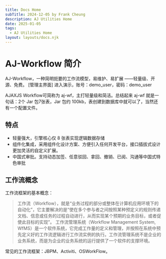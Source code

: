 ```yaml
---
title: Docs Home
subTitle: 2024-12-05 by Frank Cheung
description: AJ Utilities Home
date: 2025-01-05
tags:
  - AJ Utilities Home
layout: layouts/docs.njk
---
```

# AJ-Workflow 简介
AJ-Workflow，一种简明扼要的工作流模型，易维护、易扩展 ——轻量级、开源、免费。
[管理主界面]
进入演示，账号：demo_user，密码：demo_user

AJAXJS Workflow可简称为 aj-wf，主打轻量级和简洁。总结起来 aj-wf 就是一句话：2个 Jar 包7张表，Jar 包约 100kb，表创建到数据库中就可以了，当然还有一个配置文件。
## 特点

- 轻量强大，引擎核心仅 8 张表实现逻辑数据存储
- 组件化集成，采用组件化设计方案、方便引入任何开发平台，接口插拔式设计更加灵活的自定义扩展。
- 中国式审批。支持动态加签、任意驳回、拿回、撤销、已阅、沟通等中国式特色审批

## 工作流概念

工作流框架的基本概念：

> 工作流（Workflow），就是“业务过程的部分或整体在计算机应用环境下的自动化”，它主要解决的是“使在多个参与者之间按照某种预定义的规则传递文档、信息或任务的过程自动进行，从而实现某个预期的业务目标，或者促使此目标的实现”。
> 工作流管理系统（Workflow Management System, WfMS）是一个软件系统，它完成工作量的定义和管理，并按照在系统中预先定义好的工作流逻辑进行工作流实例的执行。工作流管理系统不是企业的业务系统，而是为企业的业务系统的运行提供了一个软件的支撑环境。

常见的工作流框架：JBPM、Activiti、OSWorkFlow。
